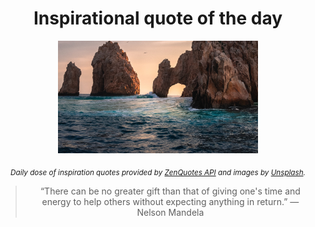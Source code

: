 
<div align="center">

# Inspirational quote of the day

<img src="./data/photo.jpeg" alt="Beautiful nature photo" width="320" height="180">

<sub><i>Daily dose of inspiration quotes provided by [ZenQuotes API](https://zenquotes.io/) and images by [Unsplash](https://unsplash.com/).</i></sub>


<blockquote>&ldquo;There can be no greater gift than that of giving one's time and energy to help others without expecting anything in return.&rdquo; &mdash; <footer>Nelson Mandela</footer></blockquote>

</div>
